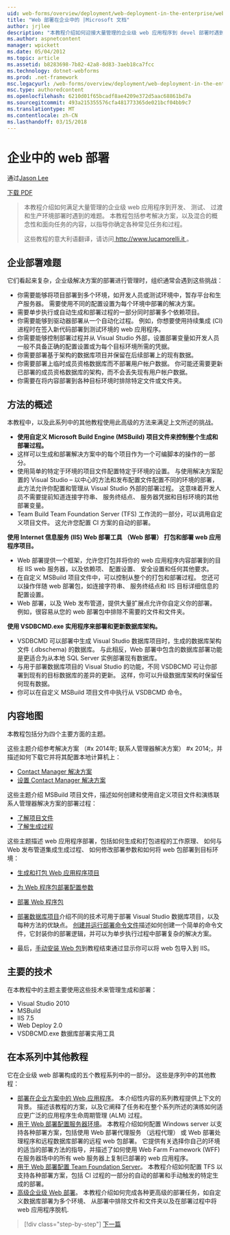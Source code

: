 ```yaml
---
uid: web-forms/overview/deployment/web-deployment-in-the-enterprise/web-deployment-in-the-enterprise
title: "Web 部署在企业中的 |Microsoft 文档"
author: jrjlee
description: "本教程介绍如何迎接大量管理的企业级 web 应用程序到 devel 部署时遇到的难题..."
ms.author: aspnetcontent
manager: wpickett
ms.date: 05/04/2012
ms.topic: article
ms.assetid: b8283698-7b82-42a8-8d83-3aeb18ca7fcc
ms.technology: dotnet-webforms
ms.prod: .net-framework
msc.legacyurl: /web-forms/overview/deployment/web-deployment-in-the-enterprise/web-deployment-in-the-enterprise
msc.type: authoredcontent
ms.openlocfilehash: 6210d01f65bcadf8ae4209e372d5aac68861bd7a
ms.sourcegitcommit: 493a215355576cfa481773365de021bcf04bb9c7
ms.translationtype: MT
ms.contentlocale: zh-CN
ms.lasthandoff: 03/15/2018
---
```

<a name="web-deployment-in-the-enterprise"></a>企业中的 web 部署
====================
通过[Jason Lee](https://github.com/jrjlee)

[下载 PDF](https://msdnshared.blob.core.windows.net/media/MSDNBlogsFS/prod.evol.blogs.msdn.com/CommunityServer.Blogs.Components.WeblogFiles/00/00/00/63/56/8130.DeployingWebAppsInEnterpriseScenarios.pdf)

> 本教程介绍如何满足大量管理的企业级 web 应用程序到开发、 测试、 过渡和生产环境部署时遇到的难题。 本教程包括参考解决方案，以及混合的概念性和面向任务的内容，以指导你确定各种常见任务和过程。
> 
> 这些教程的意大利语翻译，请访问[ http://www.lucamorelli.it ](http://www.lucamorelli.it)。


## <a name="enterprise-deployment-challenges"></a>企业部署难题

它们看起来复杂，企业级解决方案的部署进行管理时，组织通常会遇到这些挑战：

- 你需要能够将项目部署到多个环境，如开发人员或测试环境中，暂存平台和生产服务器。 需要使用不同的配置设置为每个环境中部署的解决方案。
- 需要单步执行或自动生成和部署过程的一部分同时部署多个依赖项目。
- 你需要能够到驱动器部署从一个自动化过程。 例如，你想要使用持续集成 (CI) 进程时在签入新代码部署到测试环境的 web 应用程序。
- 你需要能够控制部署过程并从 Visual Studio 外部，设置部署变量如开发人员一般不具备正确的配置设置或为每个目标环境所需的凭据。
- 你需要部署基于架构的数据库项目并保留在后续部署上的现有数据。
- 你需要部署上临时成员资格数据库而不部署用户帐户数据。 你可能还需要更新已部署的成员资格数据库的架构，而不会丢失现有用户帐户数据。
- 你需要在将内容部署到各种目标环境时排除特定文件或文件夹。

## <a name="overview-of-approach"></a>方法的概述

本教程中，以及此系列中的其他教程使用此高级的方法来满足上文所述的挑战。

- **使用自定义 Microsoft Build Engine (MSBuild) 项目文件来控制整个生成和部署过程。**
- 这样可以生成和部署解决方案中的每个项目作为一个可编脚本的操作的一部分。
- 使用简单的特定于环境的项目文件配置特定于环境的设置。 与使用解决方案配置的 Visual Studio – 以中心的方法和发布配置文件配置不同的环境的部署，此方法允许你配置和管理从 Visual Studio 外部的部署过程。 这意味着开发人员不需要提前知道连接字符串、 服务终结点、 服务器凭据和目标环境的其他部署变量。
- Team Build Team Foundation Server (TFS) 工作流的一部分，可以调用自定义项目文件。 这允许您配置 CI 方案的自动的部署。

**使用 Internet 信息服务 (IIS) Web 部署工具 （Web 部署） 打包和部署 web 应用程序项目。**

- Web 部署提供一个框架，允许您打包并将你的 web 应用程序内容部署到的目标 IIS web 服务器，以及依赖项、 配置设置、 安全设置和任何其他要求。
- 在自定义 MSBuild 项目文件中，可以控制从整个的打包和部署过程。 您还可以操作伴随 web 部署包，如连接字符串、 服务终结点和 IIS 目标详细信息的配置设置。
- Web 部署，以及 Web 发布管道，提供大量扩展点允许你自定义你的部署。 例如，很容易从您的 web 部署包中排除不需要的文件和文件夹。

**使用 VSDBCMD.exe 实用程序来部署和更新数据库架构。**

- VSDBCMD 可以部署中生成 Visual Studio 数据库项目时，生成的数据库架构文件 (.dbschema) 的数据库。 与此相反，Web 部署中包含的数据库部署功能是更适合为从本地 SQL Server 实例部署现有数据库。
- 与用于部署数据库项目的 Visual Studio 的功能，不同 VSDBCMD 可让你部署到现有的目标数据库的差异的更新。 这样，你可以升级数据库架构时保留任何现有数据。
- 你可以在自定义 MSBuild 项目文件中执行从 VSDBCMD 命令。

## <a name="content-map"></a>内容地图

本教程包括分为四个主要方面的主题。

这些主题介绍参考解决方案 （#x 2014年; 联系人管理器解决方案） #x 2014;，并描述如何下载它并将其配置本地计算机上：

- [Contact Manager 解决方案](the-contact-manager-solution.md)
- [设置 Contact Manager 解决方案](setting-up-the-contact-manager-solution.md)

这些主题介绍 MSBuild 项目文件，描述如何创建和使用自定义项目文件和演练联系人管理器解决方案的部署过程：

- [了解项目文件](understanding-the-project-file.md)
- [了解生成过程](understanding-the-build-process.md)

这些主题描述 web 应用程序部署，包括如何生成和打包进程的工作原理、 如何与 Web 发布管道集成生成过程、 如何修改部署参数和如何将 web 包部署到目标环境：

- [生成和打包 Web 应用程序项目](building-and-packaging-web-application-projects.md)
- [为 Web 程序包部署配置参数](configuring-parameters-for-web-package-deployment.md)
- [部署 Web 程序包](deploying-web-packages.md)

- [部署数据库项目](deploying-database-projects.md)介绍不同的技术可用于部署 Visual Studio 数据库项目，以及每种方法的优缺点。 [创建并运行部署命令文件](creating-and-running-a-deployment-command-file.md)描述如何创建一个简单的命令文件，它封装你的部署逻辑，并可以为单步执行过程中部署复杂的解决方案。
- 最后，[手动安装 Web 包](manually-installing-web-packages.md)到教程结束通过显示你可以将 web 包导入到 IIS。

## <a name="key-technologies"></a>主要的技术

在本教程中的主题主要使用这些技术来管理生成和部署：

- Visual Studio 2010
- MSBuild
- IIS 7.5
- Web Deploy 2.0
- VSDBCMD.exe 数据库部署实用工具

## <a name="other-tutorials-in-this-series"></a>在本系列中其他教程

它在企业级 web 部署构成的五个教程系列中的一部分。 这些是序列中的其他教程：

- [部署在企业方案中的 Web 应用程序](../deploying-web-applications-in-enterprise-scenarios/deploying-web-applications-in-enterprise-scenarios.md)。 本介绍性内容的系列教程提供上下文的背景。 描述该教程的方案，以及它阐释了任务和在整个系列所述的演练如何适应更广泛的应用程序生命周期管理 (ALM) 过程。
- [用于 Web 部署配置服务器环境](../configuring-server-environments-for-web-deployment/configuring-server-environments-for-web-deployment.md)。 本教程介绍如何配置 Windows server 以支持各种部署方案，包括使用 Web 部署代理服务 （远程代理） 或 Web 部署处理程序和远程数据库部署的远程 web 包部署。 它提供有关选择你自己的环境的适当的部署方法的指导，并描述了如何使用 Web Farm Framework (WFF) 在服务器场中的所有 web 服务器上复制已部署的 web 应用程序。
- [用于 Web 部署配置 Team Foundation Server](../configuring-team-foundation-server-for-web-deployment/configuring-team-foundation-server-for-web-deployment.md)。 本教程介绍如何配置 TFS 以支持各种部署方案，包括 CI 过程的一部分的自动的部署和手动触发的特定生成的部署。
- [高级企业级 Web 部署](../advanced-enterprise-web-deployment/advanced-enterprise-web-deployment.md)。 本教程介绍如何完成各种更高级的部署任务，如自定义数据库部署为多个环境、 从部署中排除文件和文件夹以及在部署过程中将 web 应用程序脱机.

>[!div class="step-by-step"]
[下一篇](the-contact-manager-solution.md)
